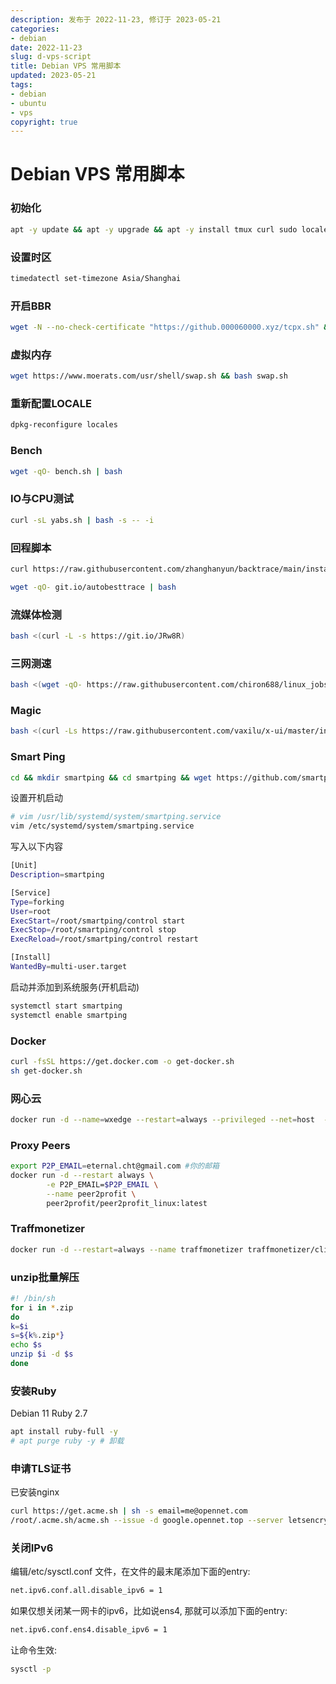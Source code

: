 ```yaml
---
description: 发布于 2022-11-23, 修订于 2023-05-21
categories:
- debian
date: 2022-11-23
slug: d-vps-script
title: Debian VPS 常用脚本
updated: 2023-05-21
tags:
- debian
- ubuntu
- vps
copyright: true
---
```


# Debian VPS 常用脚本

### 初始化

```bash
apt -y update && apt -y upgrade && apt -y install tmux curl sudo locales vim apparmor
```

### 设置时区

```bash
timedatectl set-timezone Asia/Shanghai
```

### 开启BBR

```bash
wget -N --no-check-certificate "https://github.000060000.xyz/tcpx.sh" && chmod +x tcpx.sh && ./tcpx.sh
```

### 虚拟内存

```bash
wget https://www.moerats.com/usr/shell/swap.sh && bash swap.sh
```

### 重新配置LOCALE

```bash
dpkg-reconfigure locales
```

### Bench

```bash
wget -qO- bench.sh | bash
```

### IO与CPU测试

```bash
curl -sL yabs.sh | bash -s -- -i
```

### 回程脚本

```bash
curl https://raw.githubusercontent.com/zhanghanyun/backtrace/main/install.sh -sSf | sh
```

```bash
wget -qO- git.io/autobesttrace | bash
```

### 流媒体检测

```bash
bash <(curl -L -s https://git.io/JRw8R) 
```

### 三网测速

```bash
bash <(wget -qO- https://raw.githubusercontent.com/chiron688/linux_jobs/main/speed.sh)
```

### Magic

```bash
bash <(curl -Ls https://raw.githubusercontent.com/vaxilu/x-ui/master/install.sh)
```

### Smart Ping

```bash
cd && mkdir smartping && cd smartping && wget https://github.com/smartping/smartping/releases/download/v0.8.0/smartping-v0.8.0.tar.gz && tar -zxvf smartping-v0.8.0.tar.gz
```

设置开机启动

```bash
# vim /usr/lib/systemd/system/smartping.service
vim /etc/systemd/system/smartping.service
```

写入以下内容

```bash
[Unit]
Description=smartping

[Service]
Type=forking
User=root
ExecStart=/root/smartping/control start
ExecStop=/root/smartping/control stop
ExecReload=/root/smartping/control restart

[Install]
WantedBy=multi-user.target
```

启动并添加到系统服务(开机启动)

```bash
systemctl start smartping
systemctl enable smartping
```

### Docker

```bash
curl -fsSL https://get.docker.com -o get-docker.sh
sh get-docker.sh
```

### 网心云

```bash
docker run -d --name=wxedge --restart=always --privileged --net=host  --tmpfs /run --tmpfs /tmp -v /root/wxedge/data:/storage:rw  registry.hub.docker.com/onething1/wxedge
```

### Proxy Peers

```bash
export P2P_EMAIL=eternal.cht@gmail.com #你的邮箱
docker run -d --restart always \
        -e P2P_EMAIL=$P2P_EMAIL \
        --name peer2profit \
        peer2profit/peer2profit_linux:latest 
```

### Traffmonetizer

```bash
docker run -d --restart=always --name traffmonetizer traffmonetizer/cli start accept --token EHaXuguX8Ae3GumOrdw1VqXJqYOWbbnrsKs+rLO4jzw= #你的token
```

### unzip批量解压

```bash
#! /bin/sh
for i in *.zip
do
k=$i
s=${k%.zip*}
echo $s
unzip $i -d $s
done
```

### 安装Ruby

Debian 11 Ruby 2.7

```bash
apt install ruby-full -y
# apt purge ruby -y # 卸载
```

### 申请TLS证书

已安装nginx


```bash
curl https://get.acme.sh | sh -s email=me@opennet.com
/root/.acme.sh/acme.sh --issue -d google.opennet.top --server letsencrypt --webroot /var/www/html
```

### 关闭IPv6

编辑/etc/sysctl.conf 文件，在文件的最末尾添加下面的entry:

```bash
net.ipv6.conf.all.disable_ipv6 = 1
```

如果仅想关闭某一网卡的ipv6，比如说ens4, 那就可以添加下面的entry:

```bash
net.ipv6.conf.ens4.disable_ipv6 = 1
```

让命令生效:

```bash
sysctl -p
```